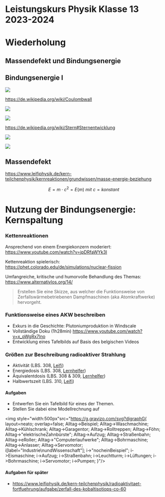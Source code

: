 Leistungskurs Physik Klasse 13 2023-2024
========================================

# Wiederholung

## Massendefekt und Bindungsenergie

## Bindungsenergie I

![](https://www.volkssternwarte-bonn.de/wordpress/wp-content/uploads/2020/12/PotentielleEnergieKernAnnaeherung-600x502.jpg)

https://de.wikipedia.org/wiki/Coulombwall

![](https://dimensionale-physik.de/wp-content/uploads/2022/06/Grafik-Bindung.png)

![](https://upload.wikimedia.org/wikipedia/commons/thumb/1/1a/Atomkernbindungsenergie_RK01.png/1600px-Atomkernbindungsenergie_RK01.png)

https://de.wikipedia.org/wiki/Stern#Sternentwicklung

![](https://upload.wikimedia.org/wikipedia/commons/thumb/3/3c/Kernfusionen0_de.png/800px-Kernfusionen0_de.png)

![](https://i.imgur.com/3XofHQb.png)


## Massendefekt

https://www.leifiphysik.de/kern-teilchenphysik/kernreaktionen/grundwissen/masse-energie-beziehung

$$ E = m \cdot c^2 = E(m) ~mit~ c = konstant$$

# Nutzung der Bindungsenergie: Kernspaltung

### Kettenreaktionen

Ansprechend von einem Energiekonzern moderiert: https://www.youtube.com/watch?v=jpDRfaWYk3I

Kettenreaktion spielerisch: https://phet.colorado.edu/de/simulations/nuclear-fission

Umfangreiche, kritische und humorvolle Behandlung des Themas: https://www.alternativlos.org/14/

> Erstellen Sie eine Skizze, aus welcher die Funktionsweise von Zerfallswärmebetriebenen Dampfmaschinen (aka Atomkraftwerke) hervorgeht.

### Funktionsweise eines AKW beschreiben

- Exkurs in die Geschichte: Plutoniumproduktion in Windscale
- Vollständige Doku (1h28min) https://www.youtube.com/watch?v=x_pWgRx7lno
- Entwicklung eines Tafelbilds auf Basis des belgischen Videos

### Größen zur Beschreibung radioaktiver Strahlung

- Aktivität (LBS. 308, [Leifi](https://www.leifiphysik.de/kern-teilchenphysik/radioaktivitaet-fortfuehrung/grundwissen/zerfallsgesetz-zerfallskonstante-und-halbwertszeit))
- Energiedosis (LBS. 308, [Lernhelfer](https://www.lernhelfer.de/schuelerlexikon/physik/artikel/energiedosis))
- Äquivalentdosis (LBS. 308 & 309, [Lernhelfer](https://www.lernhelfer.de/schuelerlexikon/physik/artikel/aequivalentdosis))
- Halbwertszeit (LBS. 310, [Leifi](https://www.leifiphysik.de/kern-teilchenphysik/radioaktivitaet-fortfuehrung/grundwissen/zerfallsgesetz-zerfallskonstante-und-halbwertszeit))

#### Aufgaben

- Entwerfen Sie ein Tafelbild für eines der Themen.
- Stellen Sie dabei eine Modellrechnung auf

<img style="width:500px"src="https://g.gravizo.com/svg?digraphG{ layout=neato; overlap=false; Alltag->Beispiel; Alltag->Waschmachine; Alltag->Kühlschrank; Alltag->Garagentor; Alltag->Rolltreppen; Alltag->Föhn; Alltag->"elektrischeZahnbürste"; Alltag->Aufzug; Alltag->Straßenbahn; Alltag->eRoller; Alltag->"Computerlaufwerke"; Alltag->Bohrmaschine; Alltag->Anlasser; Alltag->Servomotor; i[label="Industrie\nundWissenschaft"]; i->"nocheinBeispiel"; i->Eismaschine; i->Aufzug; i->Straßenbahn; i->Leuchtturm; i->Lüftungen; i->Bohrmaschine; i->Servomotor; i->Pumpen; }"/>


#### Aufgaben für später

- https://www.leifiphysik.de/kern-teilchenphysik/radioaktivitaet-fortfuehrung/aufgabe/zerfall-des-kobaltisotiops-co-60